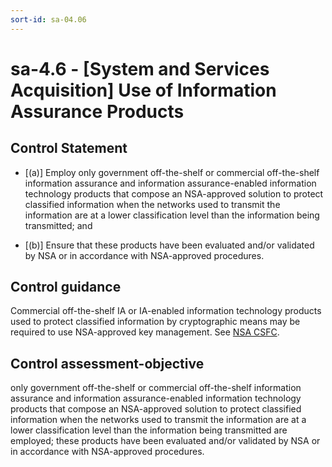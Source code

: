 ```yaml
---
sort-id: sa-04.06
---
```


# sa-4.6 - \[System and Services Acquisition\] Use of Information Assurance Products

## Control Statement

- \[(a)\] Employ only government off-the-shelf or commercial off-the-shelf information assurance and information assurance-enabled information technology products that compose an NSA-approved solution to protect classified information when the networks used to transmit the information are at a lower classification level than the information being transmitted; and

- \[(b)\] Ensure that these products have been evaluated and/or validated by NSA or in accordance with NSA-approved procedures.

## Control guidance

Commercial off-the-shelf IA or IA-enabled information technology products used to protect classified information by cryptographic means may be required to use NSA-approved key management. See [NSA CSFC](#3d575737-98cb-459d-b41c-d7e82b73ad78).

## Control assessment-objective

only government off-the-shelf or commercial off-the-shelf information assurance and information assurance-enabled information technology products that compose an NSA-approved solution to protect classified information when the networks used to transmit the information are at a lower classification level than the information being transmitted are employed;
these products have been evaluated and/or validated by NSA or in accordance with NSA-approved procedures.
